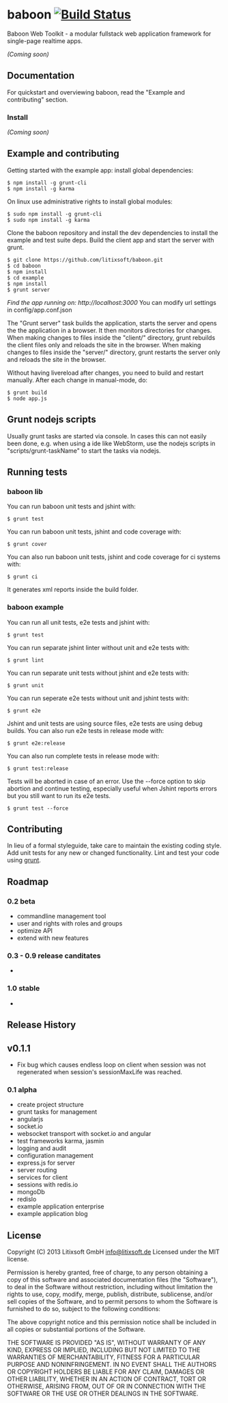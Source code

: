 # baboon [![Build Status](https://travis-ci.org/litixsoft/baboon.png?branch=master)](https://travis-ci.org/litixsoft/baboon)

Baboon Web Toolkit - a modular fullstack web application framework for single-page realtime apps.

_(Coming soon)_

## Documentation
For quickstart and overviewing baboon, read the "Example and contributing" section.

### Install
_(Coming soon)_

## Example and contributing
Getting started with the example app:
install global dependencies:

    $ npm install -g grunt-cli
    $ npm install -g karma

On linux use administrative rights to install global modules:
    
    $ sudo npm install -g grunt-cli
    $ sudo npm install -g karma

Clone the baboon repository and install the dev dependencies to install the example and test suite deps.
Build the client app and start the server with grunt.

    $ git clone https://github.com/litixsoft/baboon.git
    $ cd baboon
    $ npm install
    $ cd example
    $ npm install
    $ grunt server

*Find the app running on: http://localhost:3000*
You can modify url settings in config/app.conf.json

The "Grunt server" task builds the application, starts the server and opens the the application in a browser. It then monitors
directories for changes. When making changes to files inside the "client/" directory, grunt rebuilds the client files only and reloads the site in the browser.
When making changes to files inside the "server/" directory, grunt restarts the server only and reloads the site in the browser.

Without having livereload after changes, you need to build and restart manually.
After each change in manual-mode, do:

    $ grunt build
    $ node app.js

## Grunt nodejs scripts
Usually grunt tasks are started via console. In cases this can not easily been done, e.g. when using a ide like WebStorm, use the nodejs scripts in "scripts/grunt-taskName" to start the tasks via nodejs.

## Running tests
### baboon lib
You can run baboon unit tests and jshint with:

    $ grunt test

You can run baboon unit tests, jshint and code coverage with:

    $ grunt cover

You can also run baboon unit tests, jshint and code coverage for ci systems with:

    $ grunt ci

It generates xml reports inside the build folder.

### baboon example
You can run all unit tests, e2e tests and jshint with:

    $ grunt test

You can run separate jshint linter without unit and e2e tests with:

    $ grunt lint

You can run separate unit tests without jshint and e2e tests with:

    $ grunt unit

You can run seperate e2e tests without unit and jshint tests with:

    $ grunt e2e

Jshint and unit tests are using source files, e2e tests are using debug builds.
You can also run e2e tests in release mode with:

    $ grunt e2e:release 

You can also run complete tests in release mode with:

    $ grunt test:release

Tests will be aborted in case of an error. Use the --force option to skip abortion and continue testing, especially useful when Jshint reports
errors but you still want to run its e2e tests.

    $ grunt test --force

## Contributing
In lieu of a formal styleguide, take care to maintain the existing coding style. Add unit tests for any new or changed functionality. Lint and test your code using [grunt](http://gruntjs.com/).

## Roadmap
### 0.2 beta
* commandline management tool
* user and rights with roles and groups
* optimize API
* extend with new features

### 0.3 - 0.9 release canditates
*

### 1.0 stable
*

## Release History
## v0.1.1

* Fix bug which causes endless loop on client when session was not regenerated when session's sessionMaxLife was reached.

### 0.1 alpha
* create project structure
* grunt tasks for management
* angularjs
* socket.io
* websocket transport with socket.io and angular
* test frameworks karma, jasmin
* logging and audit
* configuration management
* express.js for server
* server routing
* services for client
* sessions with redis.io
* mongoDb
* redisIo
* example application enterprise
* example application blog

## License

Copyright (C) 2013 Litixsoft GmbH info@litixsoft.de Licensed under the MIT license.

Permission is hereby granted, free of charge, to any person obtaining a copy of this software and associated documentation files (the "Software"), to deal in the Software without restriction, including without limitation the rights to use, copy, modify, merge, publish, distribute, sublicense, and/or sell copies of the Software, and to permit persons to whom the Software is furnished to do so, subject to the following conditions:

The above copyright notice and this permission notice shall be included in all copies or substantial portions of the Software.

THE SOFTWARE IS PROVIDED "AS IS", WITHOUT WARRANTY OF ANY KIND, EXPRESS OR IMPLIED, INCLUDING BUT NOT LIMITED TO THE WARRANTIES OF MERCHANTABILITY, FITNESS FOR A PARTICULAR PURPOSE AND NONINFRINGEMENT. IN NO EVENT SHALL THE AUTHORS OR COPYRIGHT HOLDERS BE LIABLE FOR ANY CLAIM, DAMAGES OR OTHER LIABILITY, WHETHER IN AN ACTION OF CONTRACT, TORT OR OTHERWISE, ARISING FROM, OUT OF OR IN CONNECTION WITH THE SOFTWARE OR THE USE OR OTHER DEALINGS IN THE SOFTWARE.

